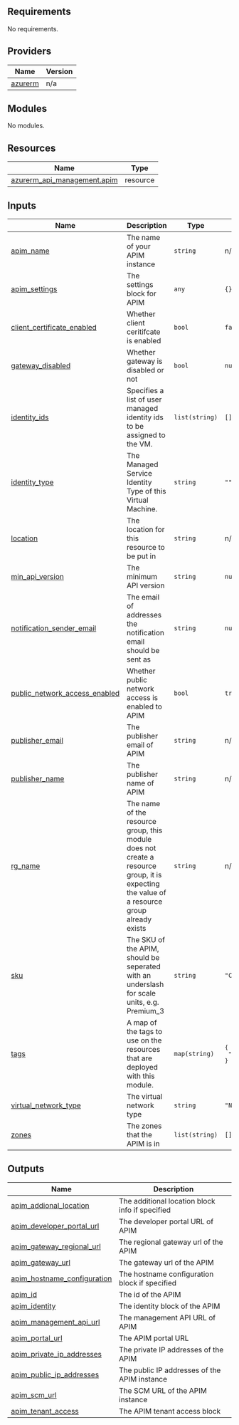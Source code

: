 ## Requirements

No requirements.

## Providers

| Name | Version |
|------|---------|
| <a name="provider_azurerm"></a> [azurerm](#provider\_azurerm) | n/a |

## Modules

No modules.

## Resources

| Name | Type |
|------|------|
| [azurerm_api_management.apim](https://registry.terraform.io/providers/hashicorp/azurerm/latest/docs/resources/api_management) | resource |

## Inputs

| Name | Description | Type | Default | Required |
|------|-------------|------|---------|:--------:|
| <a name="input_apim_name"></a> [apim\_name](#input\_apim\_name) | The name of your APIM instance | `string` | n/a | yes |
| <a name="input_apim_settings"></a> [apim\_settings](#input\_apim\_settings) | The settings block for APIM | `any` | `{}` | no |
| <a name="input_client_certificate_enabled"></a> [client\_certificate\_enabled](#input\_client\_certificate\_enabled) | Whether client ceritifcate is enabled | `bool` | `false` | no |
| <a name="input_gateway_disabled"></a> [gateway\_disabled](#input\_gateway\_disabled) | Whether gateway is disabled or not | `bool` | `null` | no |
| <a name="input_identity_ids"></a> [identity\_ids](#input\_identity\_ids) | Specifies a list of user managed identity ids to be assigned to the VM. | `list(string)` | `[]` | no |
| <a name="input_identity_type"></a> [identity\_type](#input\_identity\_type) | The Managed Service Identity Type of this Virtual Machine. | `string` | `""` | no |
| <a name="input_location"></a> [location](#input\_location) | The location for this resource to be put in | `string` | n/a | yes |
| <a name="input_min_api_version"></a> [min\_api\_version](#input\_min\_api\_version) | The minimum API version | `string` | `null` | no |
| <a name="input_notification_sender_email"></a> [notification\_sender\_email](#input\_notification\_sender\_email) | The email of addresses the notification email should be sent as | `string` | `null` | no |
| <a name="input_public_network_access_enabled"></a> [public\_network\_access\_enabled](#input\_public\_network\_access\_enabled) | Whether public network access is enabled to APIM | `bool` | `true` | no |
| <a name="input_publisher_email"></a> [publisher\_email](#input\_publisher\_email) | The publisher email of APIM | `string` | n/a | yes |
| <a name="input_publisher_name"></a> [publisher\_name](#input\_publisher\_name) | The publisher name of APIM | `string` | n/a | yes |
| <a name="input_rg_name"></a> [rg\_name](#input\_rg\_name) | The name of the resource group, this module does not create a resource group, it is expecting the value of a resource group already exists | `string` | n/a | yes |
| <a name="input_sku"></a> [sku](#input\_sku) | The SKU of the APIM, should be seperated with an underslash for scale units, e.g. Premium\_3 | `string` | `"Consumption_0"` | no |
| <a name="input_tags"></a> [tags](#input\_tags) | A map of the tags to use on the resources that are deployed with this module. | `map(string)` | <pre>{<br>  "source": "terraform"<br>}</pre> | no |
| <a name="input_virtual_network_type"></a> [virtual\_network\_type](#input\_virtual\_network\_type) | The virtual network type | `string` | `"None"` | no |
| <a name="input_zones"></a> [zones](#input\_zones) | The zones that the APIM is in | `list(string)` | `[]` | no |

## Outputs

| Name | Description |
|------|-------------|
| <a name="output_apim_addional_location"></a> [apim\_addional\_location](#output\_apim\_addional\_location) | The additional location block info if specified |
| <a name="output_apim_developer_portal_url"></a> [apim\_developer\_portal\_url](#output\_apim\_developer\_portal\_url) | The developer portal URL of APIM |
| <a name="output_apim_gateway_regional_url"></a> [apim\_gateway\_regional\_url](#output\_apim\_gateway\_regional\_url) | The regional gateway url of the APIM |
| <a name="output_apim_gateway_url"></a> [apim\_gateway\_url](#output\_apim\_gateway\_url) | The gateway url of the APIM |
| <a name="output_apim_hostname_configuration"></a> [apim\_hostname\_configuration](#output\_apim\_hostname\_configuration) | The hostname configuration block if specified |
| <a name="output_apim_id"></a> [apim\_id](#output\_apim\_id) | The id of the APIM |
| <a name="output_apim_identity"></a> [apim\_identity](#output\_apim\_identity) | The identity block of the APIM |
| <a name="output_apim_management_api_url"></a> [apim\_management\_api\_url](#output\_apim\_management\_api\_url) | The management API URL of APIM |
| <a name="output_apim_portal_url"></a> [apim\_portal\_url](#output\_apim\_portal\_url) | The APIM portal URL |
| <a name="output_apim_private_ip_addresses"></a> [apim\_private\_ip\_addresses](#output\_apim\_private\_ip\_addresses) | The private IP addresses of the APIM |
| <a name="output_apim_public_ip_addresses"></a> [apim\_public\_ip\_addresses](#output\_apim\_public\_ip\_addresses) | The public IP addresses of the APIM instance |
| <a name="output_apim_scm_url"></a> [apim\_scm\_url](#output\_apim\_scm\_url) | The SCM URL of the APIM instance |
| <a name="output_apim_tenant_access"></a> [apim\_tenant\_access](#output\_apim\_tenant\_access) | The APIM tenant access block |
